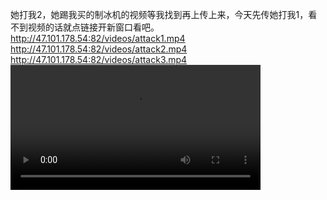 她打我2，她踢我买的制冰机的视频等我找到再上传上来，今天先传她打我1，看不到视频的话就点链接开新窗口看吧。
http://47.101.178.54:82/videos/attack1.mp4
http://47.101.178.54:82/videos/attack2.mp4
http://47.101.178.54:82/videos/attack3.mp4
<video src="http://47.101.178.54:82/videos/attack1.mp4" width="400"/>
<!--https://github.com/xiaobinliu/ocd/assets/1660130/177fa65f-a71d-4ed9-995d-b72e6724f149/-->
<!--video src="https://github.com/xiaobinliu/ocd/assets/1660130/177fa65f-a71d-4ed9-995d-b72e6724f149" width="400"/-->





